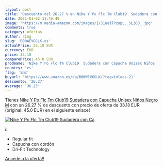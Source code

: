 ```yaml
---
layout: post
title: 'Descuento del 26.27 % en Nike Y Po Flc Tm Club19  Sudadera con Ca'
date: 2021-01-02 11:49:49
image: 'https://m.media-amazon.com/images/I/31eailPzupL._SL200_.jpg'
comments: true
category: ofertas
author: ring
slug: 'B00WEVGGLK-es'
actualPrice: 33.18 EUR
currency: EUR
price: 33.18
comparePrice: 45.0 EUR
prodname: 'Nike Y Po Flc Tm Club19  Sudadera con Capucha Unisex Niños  Negro  M'
country: 'es'
flag: '🇪🇸'
buyurl: 'https://www.amazon.es/dp/B00WEVGGLK/?tag=tolees-21'
descuento: '26.27'
average: '36.23'
---
```


Tienes [Nike Y Po Flc Tm Club19  Sudadera con Capucha Unisex Niños  Negro  M](https://www.amazon.es/dp/B00WEVGGLK/?tag=tolees-21) con un 26.27 % de descuento con precio de oferta de 33.18 EUR (original: 45.0 EUR) en el siguiente enlace!

[![Nike Y Po Flc Tm Club19  Sudadera con Ca](https://m.media-amazon.com/images/I/31eailPzupL._SL200_.jpg)](https://www.amazon.es/dp/B00WEVGGLK/?tag=tolees-21)

ℹ️:

- Regular fit
- Capucha con cordón
- Dri-Fit Technology

[Accede a la oferta!!](https://www.amazon.es/dp/B00WEVGGLK/?tag=tolees-21)
